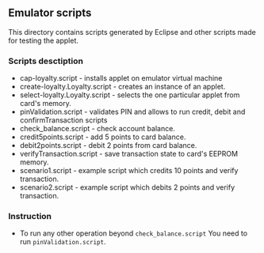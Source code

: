 ## Emulator scripts 

This directory contains scripts generated by Eclipse and other scripts made for testing the applet.

### Scripts desctiption

* cap-loyalty.script - installs applet on emulator virtual machine
* create-loyalty.Loyalty.script - creates an instance of an applet.
* select-loyalty.Loyalty.script - selects the one particular applet from card's memory.
* pinValidation.script - validates PIN and allows to run credit, debit and confirmTransaction scripts
* check_balance.script - check account balance.
* credit5points.script - add 5 points to card balance.
* debit2points.script - debit 2 points from card balance.
* verifyTransaction.script - save transaction state to card's EEPROM memory.
* scenario1.script - example script which credits 10 points and verify transaction.
* scenario2.script - example script which debits 2 points and verify transaction.

### Instruction

* To run any other operation beyond `check_balance.script` You need to run `pinValidation.script`. 
